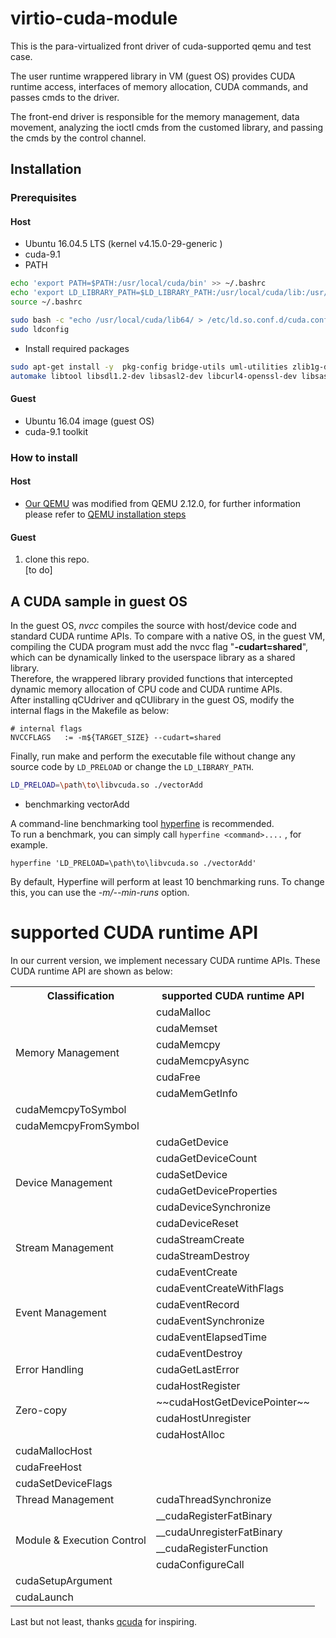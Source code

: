 # virtio-cuda-module
This is the para-virtualized front driver of cuda-supported qemu and test case. 

The user runtime wrappered library in VM (guest OS) provides CUDA runtime access, interfaces of memory allocation, CUDA commands, and passes cmds to the driver.

The front-end driver is responsible for the memory management, data movement, analyzing the ioctl cmds from the customed library, and passing the cmds by the control channel.


## Installation

### Prerequisites

#### Host

* Ubuntu 16.04.5 LTS (kernel v4.15.0-29-generic  )
* cuda-9.1
* PATH

```sh
echo 'export PATH=$PATH:/usr/local/cuda/bin' >> ~/.bashrc
echo 'export LD_LIBRARY_PATH=$LD_LIBRARY_PATH:/usr/local/cuda/lib:/usr/local/cuda/lib64' >> ~/.bashrc
source ~/.bashrc

sudo bash -c "echo /usr/local/cuda/lib64/ > /etc/ld.so.conf.d/cuda.conf"
sudo ldconfig
```
* Install required packages
  
``` sh
sudo apt-get install -y  pkg-config bridge-utils uml-utilities zlib1g-dev libglib2.0-dev autoconf
automake libtool libsdl1.2-dev libsasl2-dev libcurl4-openssl-dev libsasl2-dev libaio-dev libvde-dev libspice-server-dev
```

#### Guest

* Ubuntu 16.04 image (guest OS)
* cuda-9.1 toolkit

### How to install

#### Host

* [Our QEMU](https://github.com/juniorprincewang/qemu) was modified from QEMU 2.12.0, for further information please refer to [QEMU installation steps](https://en.wikibooks.org/wiki/QEMU/Installing_QEMU)


#### Guest

1. clone this repo.  
[to do]


## A CUDA sample in guest OS 

In the guest OS, *nvcc* compiles the source with host/device code and 
standard CUDA runtime APIs. To compare with a native OS, in the 
guest VM, compiling the CUDA program must add the nvcc flag 
"**-cudart=shared**", which can be dynamically linked to the userspace 
library as a shared library.   
Therefore, the wrappered library provided functions that intercepted 
dynamic memory allocation of CPU code and CUDA runtime APIs.  
After installing qCUdriver and qCUlibrary in the guest OS, modify the 
internal flags in the Makefile as below:  
```shell
# internal flags
NVCCFLAGS   := -m${TARGET_SIZE} --cudart=shared      
```

Finally, run make and perform the executable file without change any 
source code by `LD_PRELOAD` or change the `LD_LIBRARY_PATH`.   

```sh
LD_PRELOAD=\path\to\libvcuda.so ./vectorAdd
```

+ benchmarking vectorAdd

A command-line benchmarking tool [hyperfine](https://github.com/sharkdp/hyperfine) is recommended.  
To run a benchmark, you can simply call `hyperfine <command>....` , for example.  

```
hyperfine 'LD_PRELOAD=\path\to\libvcuda.so ./vectorAdd'
```

By default, Hyperfine will perform at least 10 benchmarking runs. To change this, you can use the *-m/--min-runs* option.


# supported CUDA runtime API 

In our current version, we implement necessary CUDA runtime APIs. These CUDA 
runtime API are shown as below:  

<table class="tg">
  <tr>
    <th class="tg-yw4l">Classification</th>
    <th class="tg-yw4l">supported CUDA runtime API</th>
  </tr>
  <tr>
    <td class="tg-yw4l" rowspan="6">Memory Management</td>
    <td class="tg-3we0">cudaMalloc</td>
  </tr>
  <tr>
    <td class="tg-3we0">cudaMemset</td>
  </tr>
  <tr>
    <td class="tg-3we0">cudaMemcpy</td>
  </tr>
  <tr>
    <td class="tg-3we0">cudaMemcpyAsync</td>
  </tr>
  <tr>
    <td class="tg-3we0">cudaFree</td>
  </tr>
  <tr>
    <td class="tg-3we0">cudaMemGetInfo</td>
  </tr>
  <tr>
    <td class="tg-3we0">cudaMemcpyToSymbol</td>
  </tr>
  <tr>
    <td class="tg-3we0">cudaMemcpyFromSymbol</td>
  </tr>
  <tr>
    <td class="tg-yw4l" rowspan="6">Device Management</td>
    <td class="tg-3we0">cudaGetDevice</td>
  </tr>
  <tr>
    <td class="tg-3we0">cudaGetDeviceCount</td>
  </tr>
  <tr>
    <td class="tg-3we0">cudaSetDevice</td>
  </tr>
  <tr>
    <td class="tg-3we0">cudaGetDeviceProperties</td>
  </tr>
  <tr>
    <td class="tg-3we0">cudaDeviceSynchronize</td>
  </tr>
  <tr>
    <td class="tg-3we0">cudaDeviceReset</td>
  </tr>
  <tr>
    <td class="tg-yw4l" rowspan="2">Stream Management</td>
    <td class="tg-3we0">cudaStreamCreate</td>
  </tr>
  <tr>
    <td class="tg-3we0">cudaStreamDestroy</td>
  </tr>
  <tr>
    <td class="tg-yw4l" rowspan="6">Event Management</td>
    <td class="tg-3we0">cudaEventCreate</td>
  </tr>
  <tr>
    <td class="tg-3we0">cudaEventCreateWithFlags</td>
  </tr>
  <tr>
    <td class="tg-3we0">cudaEventRecord</td>
  </tr>
  <tr>
    <td class="tg-3we0">cudaEventSynchronize</td>
  </tr>
  <tr>
    <td class="tg-3we0">cudaEventElapsedTime</td>
  </tr>
  <tr>
    <td class="tg-3we0">cudaEventDestroy</td>
  </tr>
  <tr>
    <td class="tg-yw4l">Error Handling</td>
    <td class="tg-3we0">cudaGetLastError</td>
  </tr>
  <tr>
    <td class="tg-yw4l" rowspan="4">Zero-copy</td>
    <td class="tg-3we0">cudaHostRegister</td>
  </tr>
  <tr>
    <td class="tg-3we0">~~cudaHostGetDevicePointer~~</td>
  </tr>
  <tr>
    <td class="tg-3we0">cudaHostUnregister</td>
  </tr>
    <tr>
    <td class="tg-3we0">cudaHostAlloc</td>
  </tr>
    <tr>
    <td class="tg-3we0">cudaMallocHost</td>
  </tr>
  </tr>
    <tr>
    <td class="tg-3we0">cudaFreeHost</td>
  </tr>
  <tr>
    <td class="tg-3we0">cudaSetDeviceFlags</td>
  </tr>
  <tr>
    <td class="tg-yw4l">Thread Management</td>
    <td class="tg-3we0">cudaThreadSynchronize</td>
  </tr>
  <tr>
    <td class="tg-yw4l" rowspan="4">Module &amp; Execution Control</td>
    <td class="tg-3we0">__cudaRegisterFatBinary</td>
  </tr>
  <tr>
    <td class="tg-3we0">__cudaUnregisterFatBinary</td>
  </tr>
  <tr>
    <td class="tg-3we0">__cudaRegisterFunction</td>
  </tr>
  <tr>
    <td class="tg-3we0">cudaConfigureCall</td>
  </tr>
  <tr>
    <td class="tg-3we0">cudaSetupArgument</td>
  </tr>
  <tr>
    <td class="tg-3we0">cudaLaunch</td>
  </tr>
</table>


Last but not least, thanks [qcuda](https://github.com/coldfunction/qCUDA) for inspiring.
